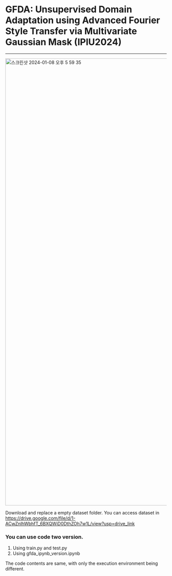 # GFDA: Unsupervised Domain Adaptation using Advanced Fourier Style Transfer via Multivariate Gaussian Mask (IPIU2024) 
***
<img width="1396" alt="스크린샷 2024-01-08 오후 5 59 35" src="https://github.com/SeongMon/GFDA/assets/118545892/e4f3f150-998c-43df-b051-72c397a035b2">


Download and replace a empty dataset folder.
You can access dataset in https://drive.google.com/file/d/1-ACwZnlhWbhfT_6BXQWiD0DthZOh7w1L/view?usp=drive_link


### You can use code two version.
1. Using train.py and test.py
2. Using gfda_ipynb_version.ipynb

The code contents are same, with only the execution environment being different.
